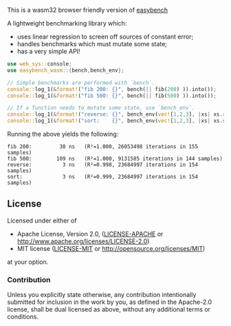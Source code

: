 This is a wasm32 browser friendly version of [easybench](https://docs.rs/easybench)

A lightweight benchmarking library which:

* uses linear regression to screen off sources of constant error;
* handles benchmarks which must mutate some state;
* has a very simple API!

```rust
use web_sys::console;
use easybench_wasm::{bench,bench_env};

// Simple benchmarks are performed with `bench`.
console::log_1(&format!("fib 200: {}", bench(|| fib(200) )).into());
console::log_1(&format!("fib 500: {}", bench(|| fib(500) )).into());

// If a function needs to mutate some state, use `bench_env`.
console::log_1(&format!("reverse: {}", bench_env(vec![1,2,3], |xs| xs.reverse())).into());
console::log_1(&format!("sort:    {}", bench_env(vec![1,2,3], |xs| xs.sort())).into());
```

Running the above yields the following:

```none
fib 200:         38 ns   (R²=1.000, 26053498 iterations in 155 samples)
fib 500:        109 ns   (R²=1.000, 9131585 iterations in 144 samples)
reverse:          3 ns   (R²=0.998, 23684997 iterations in 154 samples)
sort:             3 ns   (R²=0.999, 23684997 iterations in 154 samples)
```

## License

Licensed under either of

 * Apache License, Version 2.0, ([LICENSE-APACHE](LICENSE-APACHE) or
   http://www.apache.org/licenses/LICENSE-2.0)
 * MIT license ([LICENSE-MIT](LICENSE-MIT) or
   http://opensource.org/licenses/MIT)

at your option.

### Contribution

Unless you explicitly state otherwise, any contribution intentionally submitted
for inclusion in the work by you, as defined in the Apache-2.0 license, shall
be dual licensed as above, without any additional terms or conditions.
